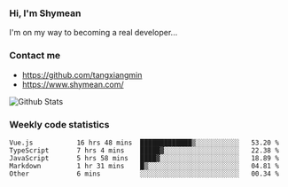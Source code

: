 ### Hi, I'm Shymean

I'm on my way to becoming a real developer...

### Contact me

- <https://github.com/tangxiangmin>
- <https://www.shymean.com/>

![Github Stats](https://github-readme-stats.vercel.app/api?username=tangxiangmin&show_icons=true&theme=dark)


###  Weekly code statistics

<!--START_SECTION:waka-->

```text
Vue.js           16 hrs 48 mins  █████████████▒░░░░░░░░░░░   53.20 %
TypeScript       7 hrs 4 mins    █████▓░░░░░░░░░░░░░░░░░░░   22.38 %
JavaScript       5 hrs 58 mins   ████▓░░░░░░░░░░░░░░░░░░░░   18.89 %
Markdown         1 hr 31 mins    █▒░░░░░░░░░░░░░░░░░░░░░░░   04.81 %
Other            6 mins          ░░░░░░░░░░░░░░░░░░░░░░░░░   00.34 %
```

<!--END_SECTION:waka-->